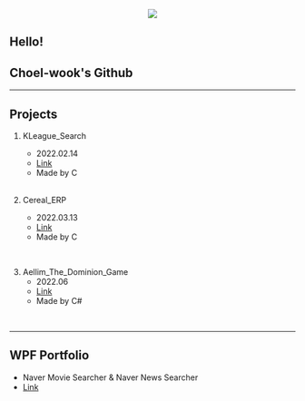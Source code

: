 <p align='center'>
  <a href="https://github.com/Cheol-wook">
    <img src="https://capsule-render.vercel.app/api?type=waving&color=gradient&fontColor=FFFFFF&height=300&section=header&text=Study%20Repository&fontSize=50"/>
  </a>
</p>


## Hello!
## Choel-wook's Github

---

## Projects

1. KLeague_Search
   - 2022.02.14
   - [Link](https://github.com/AellimSun/Green_team_Kleague_file_rw)
   - Made by C
   
   <br/>

2. Cereal_ERP
   - 2022.03.13
   - [Link](https://github.com/AellimSun/Cereal_ERP)
   - Made by C

<br/>
   

3. Aellim_The_Dominion_Game
   - 2022.06
   - [Link](https://github.com/AellimSun/pamatto)
   - Made by C# 

<br/>
   

---

## WPF Portfolio
 - Naver Movie Searcher & Naver News Searcher
 - [Link](https://github.com/Cheol-wook/studyWPF/tree/main/portfolio)

<!--
**Cheol-wook/Cheol-wook** is a ✨ _special_ ✨ repository because its `README.md` (this file) appears on your GitHub profile.

Here are some ideas to get you started:

- 🔭 I’m currently working on ...
- 🌱 I’m currently learning ...
- 👯 I’m looking to collaborate on ...
- 🤔 I’m looking for help with ...
- 💬 Ask me about ...
- 📫 How to reach me: ...
- 😄 Pronouns: ...
- ⚡ Fun fact: ...
-->
